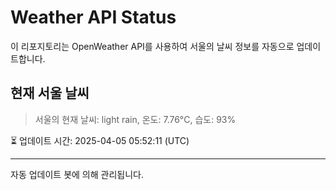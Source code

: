 
# Weather API Status

이 리포지토리는 OpenWeather API를 사용하여 서울의 날씨 정보를 자동으로 업데이트합니다.

## 현재 서울 날씨
> 서울의 현재 날씨: light rain, 온도: 7.76°C, 습도: 93%

⏳ 업데이트 시간: 2025-04-05 05:52:11 (UTC)

---
자동 업데이트 봇에 의해 관리됩니다.
